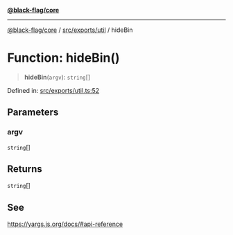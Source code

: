 [**@black-flag/core**](../../../../README.md)

***

[@black-flag/core](../../../../README.md) / [src/exports/util](../README.md) / hideBin

# Function: hideBin()

> **hideBin**(`argv`): `string`[]

Defined in: [src/exports/util.ts:52](https://github.com/Xunnamius/black-flag/blob/7a70c7e44633bf3b15b0662ce212ece66de038c8/src/exports/util.ts#L52)

## Parameters

### argv

`string`[]

## Returns

`string`[]

## See

https://yargs.js.org/docs/#api-reference
